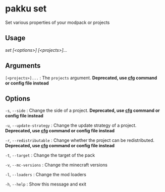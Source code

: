 # pakku set

Set various properties of your modpack or projects

## Usage

<snippet id="snippet-cmd">

<var name="cmd">set</var>
<var name="params">[&lt;options&gt;] [&lt;projects&gt;]...</var>
<include from="_template_cmd.md" element-id="template-cmd"/>

</snippet>

## Arguments

<snippet id="snippet-args">

`[<projects>]...`
: The `projects` argument. **Deprecated, use [cfg](pakku-cfg.md) command or config file instead**

</snippet>

## Options

<snippet id="snippet-options-all">

<snippet id="snippet-options">

`-s`, `--side`
: Change the side of a project. **Deprecated, use [cfg](pakku-cfg.md) command or config file instead**

`-u`, `--update-strategy`
: Change the update strategy of a project. **Deprecated, use [cfg](pakku-cfg.md) command or config file instead**

`-r`, `--redistributable`
: Change whether the project can be redistributed. **Deprecated, use [cfg](pakku-cfg.md) command or config file instead**

`-t`, `--target`
: Change the target of the pack

`-v`, `--mc-versions`
: Change the minecraft versions

`-l`, `--loaders`
: Change the mod loaders

</snippet>

`-h`, `--help`
: Show this message and exit

</snippet>
